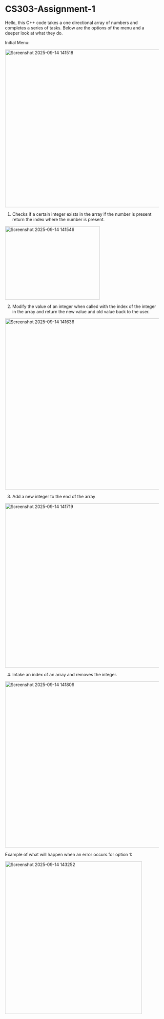 # CS303-Assignment-1
Hello, this C++ code takes a one directional array of numbers and completes a series of tasks. Below are the options of the menu and a deeper look at what they do.

Initial Menu:

<img width="929" height="515" alt="Screenshot 2025-09-14 141518" src="https://github.com/user-attachments/assets/213f6062-1e53-4793-8ee0-06ea2bd06558" />


1. Checks if a certain integer exists in the array if the number is present return the
index where the number is present.

<img width="310" height="239" alt="Screenshot 2025-09-14 141546" src="https://github.com/user-attachments/assets/cb2fddd8-946d-4732-aa77-fb146b2c1764" />


2. Modify the value of an integer when called with the index of the integer in
the array and return the new value and old value back to the user.

<img width="898" height="558" alt="Screenshot 2025-09-14 141636" src="https://github.com/user-attachments/assets/8f724366-2b0c-4806-a2a7-62850dd1b4a6" />


3. Add a new integer to the end of the array

<img width="918" height="536" alt="Screenshot 2025-09-14 141719" src="https://github.com/user-attachments/assets/592b9d10-54d3-4f62-9f07-dec20b5d9e4e" />


4. Intake an index of an array and removes the integer.

<img width="912" height="542" alt="Screenshot 2025-09-14 141809" src="https://github.com/user-attachments/assets/0b1735e5-2d06-42bd-b6d7-7ed57691076d" />



Example of what will happen when an error occurs for option 1:


<img width="448" height="498" alt="Screenshot 2025-09-14 143252" src="https://github.com/user-attachments/assets/820420aa-7cbb-448b-8936-d5f2498bb487" />

